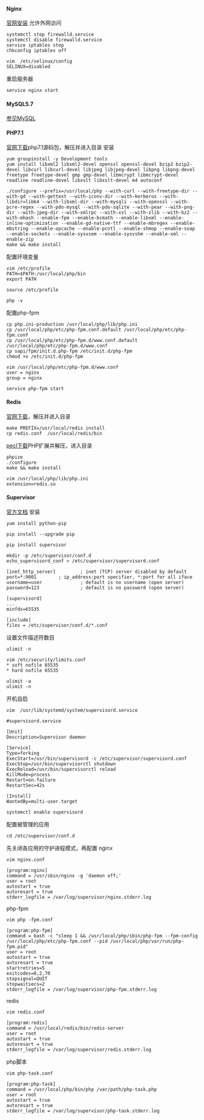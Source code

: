 #### **Nginx**
[官网安装](http://nginx.org/en/linux_packages.html#RHEL-CentOS)
允许外网访问
```
systemctl stop firewalld.service
systemctl disable firewalld.service
service iptables stop
chkconfig iptables off

vim  /etc/selinux/config
SELINUX=disabled
```
重启服务器

```
service nginx start
```

#### **MySQL5.7**
[参见MySQL](https://www.kancloud.cn/book/dawnmn/blog/preview/CentOS%E6%9C%8D%E5%8A%A1%E5%99%A8/MySQL5.7/%E5%AE%89%E8%A3%85mysql5.7.md)

#### **PHP7.1**
[官网下载](http://php.net/downloads.php)php7.1源码包，解压并进入目录
安装
```
yum groupinstall -y Development tools
yum install libxml2 libxml2-devel openssl openssl-devel bzip2 bzip2-devel libcurl libcurl-devel libjpeg libjpeg-devel libpng libpng-devel freetype freetype-devel gmp gmp-devel libmcrypt libmcrypt-devel readline readline-devel libxslt libxslt-devel m4 autoconf
 
./configure --prefix=/usr/local/php --with-curl --with-freetype-dir --with-gd --with-gettext --with-iconv-dir --with-kerberos --with-libdir=lib64 --with-libxml-dir --with-mysqli --with-openssl --with-pcre-regex --with-pdo-mysql --with-pdo-sqlite --with-pear --with-png-dir --with-jpeg-dir --with-xmlrpc --with-xsl --with-zlib --with-bz2 --with-mhash --enable-fpm --enable-bcmath --enable-libxml --enable-inline-optimization --enable-gd-native-ttf --enable-mbregex --enable-mbstring --enable-opcache --enable-pcntl --enable-shmop --enable-soap --enable-sockets --enable-sysvsem --enable-sysvshm --enable-xml --enable-zip
make && make install
```
配置环境变量
```
vim /etc/profile
PATH=$PATH:/usr/local/php/bin
export PATH
 
source /etc/profile
 
php -v
```
配置php-fpm
```
cp php.ini-production /usr/local/php/lib/php.ini
cp /usr/local/php/etc/php-fpm.conf.default /usr/local/php/etc/php-fpm.conf
cp /usr/local/php/etc/php-fpm.d/www.conf.default /usr/local/php/etc/php-fpm.d/www.conf
cp sapi/fpm/init.d.php-fpm /etc/init.d/php-fpm
chmod +x /etc/init.d/php-fpm
 
vim /usr/local/php/etc/php-fpm.d/www.conf
user = nginx
group = nginx
 
service php-fpm start
```

#### **Redis**
[官网下载](https://redis.io/download)，解压并进入目录
```
make PREFIX=/usr/local/redis install
cp redis.conf  /usr/local/redis/bin
```
[pecl下载]([https://pecl.php.net/package/redis](https://pecl.php.net/package/redis))PHP扩展并解压，进入目录
```
phpize
./configure
make && make install

vim /usr/local/php/lib/php.ini
extension=redis.so
```

#### **Supervisor**
[官方文档](http://supervisord.org/)
安装
```
yum install python-pip
 
pip install --upgrade pip
 
pip install supervisor
 
mkdir -p /etc/supervisor/conf.d
echo_supervisord_conf > /etc/supervisor/supervisord.conf
```
```
[inet_http_server]         ; inet (TCP) server disabled by default
port=*:9001        ; ip_address:port specifier, *:port for all iface
username=user              ; default is no username (open server)
password=123               ; default is no password (open server)
 
[supervisord]
...
minfds=65535
 
[include]
files = /etc/supervisor/conf.d/*.conf
```
设置文件描述符数目
```
ulimit -n
 
vim /etc/security/limits.conf
* soft nofile 65535
* hard nofile 65535

ulimit -a
ulimit -n
```
开机自启
```
vim  /usr/lib/systemd/system/supervisord.service
```
```
#supervisord.service
 
[Unit] 
Description=Supervisor daemon
 
[Service] 
Type=forking 
ExecStart=/usr/bin/supervisord -c /etc/supervisor/supervisord.conf 
ExecStop=/usr/bin/supervisorctl shutdown 
ExecReload=/usr/bin/supervisorctl reload 
KillMode=process 
Restart=on-failure 
RestartSec=42s
 
[Install] 
WantedBy=multi-user.target
```
```
systemctl enable supervisord
```
配置被管理的应用
```
cd /etc/supervisor/conf.d
```
先关闭各应用的守护进程模式，再配置
nginx
```
vim nginx.conf

[program:nginx]
command = /usr/sbin/nginx -g 'daemon off;'
user = root
autostart = true
autoresart = true
stderr_logfile = /var/log/supervisor/nginx.stderr.log
```
php-fpm
```
vim php -fpm.conf

[program:php-fpm]
command = bash -c "sleep 1 && /usr/local/php/sbin/php-fpm --fpm-config /usr/local/php/etc/php-fpm.conf --pid /usr/local/php/var/run/php-fpm.pid"
user = root
autostart = true
autoresart = true
startretries=5
exitcodes=0,2,70
stopsignal=QUIT
stopwaitsecs=2
stderr_logfile = /var/log/supervisor/php-fpm.stderr.log
```
redis
```
vim redis.conf

[program:redis]
command = /usr/local/redis/bin/redis-server
user = root
autostart = true
autoresart = true
stderr_logfile = /var/log/supervisor/redis.stderr.log
```
php脚本
```
vim php-task.conf

[program:php-task]
command = /usr/local/php/bin/php /var/path/php-task.php
user = root
autostart = true
autoresart = true
stderr_logfile = /var/log/supervisor/php-task.stderr.log
```








